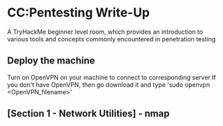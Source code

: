 # CC:Pentesting Write-Up

A TryHackMe beginner level room, which provides an introduction to various tools and concepts commonly encountered in penetration testing

## Deploy the machine
Turn on OpenVPN on your machine to connect to corresponding server
If you don't have OpenVPN, then go download it and type 'sudo openvpn <OpenVPN_filename>'

## [Section 1 - Network Utilities] - nmap
